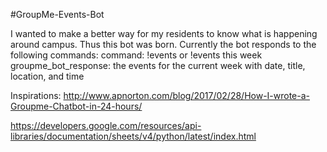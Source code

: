 #GroupMe-Events-Bot

I wanted to make a better way for my residents to know what is happening around campus. Thus this bot was born. Currently the bot responds to the following commands:
command: !events or !events this week
groupme_bot_response: the events for the current week with date, title, location, and time


Inspirations:
http://www.apnorton.com/blog/2017/02/28/How-I-wrote-a-Groupme-Chatbot-in-24-hours/

https://developers.google.com/resources/api-libraries/documentation/sheets/v4/python/latest/index.html
